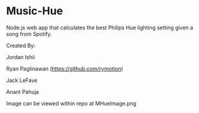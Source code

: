 # Music-Hue
Node.js web app that calculates the best Philips Hue lighting setting given a song from Spotify.

Created By:

Jordan Ishii

Ryan Paglinawan (https://github.com/rymotion)

Jack LeFave

Anant Pahuja

Image can be viewed within repo at MHueImage.png
